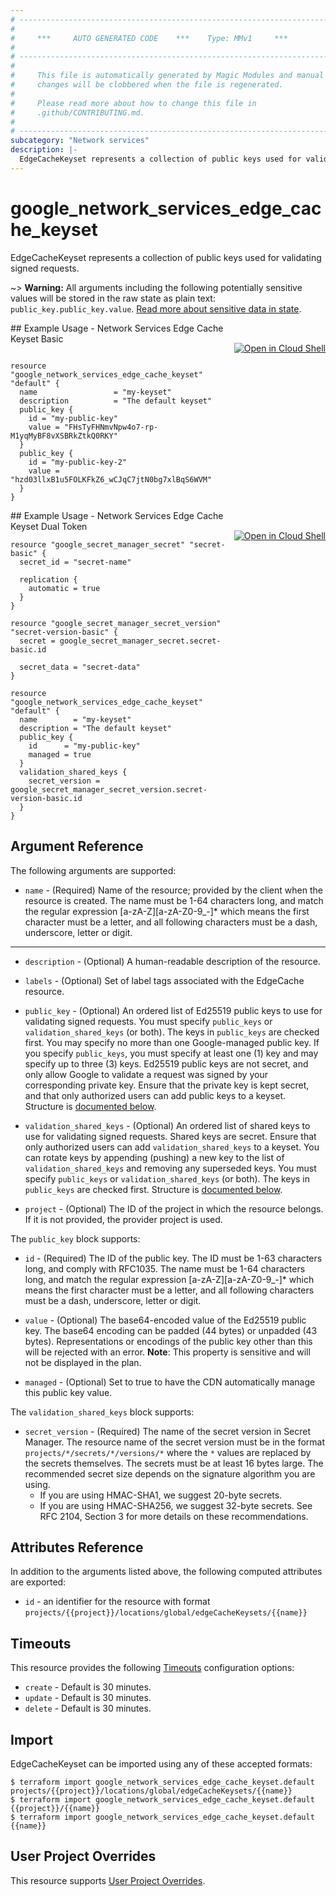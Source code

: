 ```yaml
---
# ----------------------------------------------------------------------------
#
#     ***     AUTO GENERATED CODE    ***    Type: MMv1     ***
#
# ----------------------------------------------------------------------------
#
#     This file is automatically generated by Magic Modules and manual
#     changes will be clobbered when the file is regenerated.
#
#     Please read more about how to change this file in
#     .github/CONTRIBUTING.md.
#
# ----------------------------------------------------------------------------
subcategory: "Network services"
description: |-
  EdgeCacheKeyset represents a collection of public keys used for validating signed requests.
---
```


# google\_network\_services\_edge\_cache\_keyset

EdgeCacheKeyset represents a collection of public keys used for validating signed requests.



~> **Warning:** All arguments including the following potentially sensitive
values will be stored in the raw state as plain text: `public_key.public_key.value`.
[Read more about sensitive data in state](https://www.terraform.io/language/state/sensitive-data).

<div class = "oics-button" style="float: right; margin: 0 0 -15px">
  <a href="https://console.cloud.google.com/cloudshell/open?cloudshell_git_repo=https%3A%2F%2Fgithub.com%2Fterraform-google-modules%2Fdocs-examples.git&cloudshell_working_dir=network_services_edge_cache_keyset_basic&cloudshell_image=gcr.io%2Fgraphite-cloud-shell-images%2Fterraform%3Alatest&open_in_editor=main.tf&cloudshell_print=.%2Fmotd&cloudshell_tutorial=.%2Ftutorial.md" target="_blank">
    <img alt="Open in Cloud Shell" src="//gstatic.com/cloudssh/images/open-btn.svg" style="max-height: 44px; margin: 32px auto; max-width: 100%;">
  </a>
</div>
## Example Usage - Network Services Edge Cache Keyset Basic


```hcl

resource "google_network_services_edge_cache_keyset" "default" {
  name                 = "my-keyset"
  description          = "The default keyset"
  public_key {
    id = "my-public-key"
    value = "FHsTyFHNmvNpw4o7-rp-M1yqMyBF8vXSBRkZtkQ0RKY"
  }
  public_key {
    id = "my-public-key-2"
    value = "hzd03llxB1u5FOLKFkZ6_wCJqC7jtN0bg7xlBqS6WVM"
  }
}
```
<div class = "oics-button" style="float: right; margin: 0 0 -15px">
  <a href="https://console.cloud.google.com/cloudshell/open?cloudshell_git_repo=https%3A%2F%2Fgithub.com%2Fterraform-google-modules%2Fdocs-examples.git&cloudshell_working_dir=network_services_edge_cache_keyset_dual_token&cloudshell_image=gcr.io%2Fgraphite-cloud-shell-images%2Fterraform%3Alatest&open_in_editor=main.tf&cloudshell_print=.%2Fmotd&cloudshell_tutorial=.%2Ftutorial.md" target="_blank">
    <img alt="Open in Cloud Shell" src="//gstatic.com/cloudssh/images/open-btn.svg" style="max-height: 44px; margin: 32px auto; max-width: 100%;">
  </a>
</div>
## Example Usage - Network Services Edge Cache Keyset Dual Token


```hcl
resource "google_secret_manager_secret" "secret-basic" {
  secret_id = "secret-name"

  replication {
    automatic = true
  }
}

resource "google_secret_manager_secret_version" "secret-version-basic" {
  secret = google_secret_manager_secret.secret-basic.id

  secret_data = "secret-data"
}

resource "google_network_services_edge_cache_keyset" "default" {
  name        = "my-keyset"
  description = "The default keyset"
  public_key {
    id      = "my-public-key"
    managed = true
  }
  validation_shared_keys {
    secret_version = google_secret_manager_secret_version.secret-version-basic.id
  }
}
```

## Argument Reference

The following arguments are supported:


* `name` -
  (Required)
  Name of the resource; provided by the client when the resource is created.
  The name must be 1-64 characters long, and match the regular expression [a-zA-Z][a-zA-Z0-9_-]* which means the first character must be a letter,
  and all following characters must be a dash, underscore, letter or digit.


- - -


* `description` -
  (Optional)
  A human-readable description of the resource.

* `labels` -
  (Optional)
  Set of label tags associated with the EdgeCache resource.

* `public_key` -
  (Optional)
  An ordered list of Ed25519 public keys to use for validating signed requests.
  You must specify `public_keys` or `validation_shared_keys` (or both). The keys in `public_keys` are checked first.
  You may specify no more than one Google-managed public key.
  If you specify `public_keys`, you must specify at least one (1) key and may specify up to three (3) keys.
  Ed25519 public keys are not secret, and only allow Google to validate a request was signed by your corresponding private key.
  Ensure that the private key is kept secret, and that only authorized users can add public keys to a keyset.
  Structure is [documented below](#nested_public_key).

* `validation_shared_keys` -
  (Optional)
  An ordered list of shared keys to use for validating signed requests.
  Shared keys are secret.  Ensure that only authorized users can add `validation_shared_keys` to a keyset.
  You can rotate keys by appending (pushing) a new key to the list of `validation_shared_keys` and removing any superseded keys.
  You must specify `public_keys` or `validation_shared_keys` (or both). The keys in `public_keys` are checked first.
  Structure is [documented below](#nested_validation_shared_keys).

* `project` - (Optional) The ID of the project in which the resource belongs.
    If it is not provided, the provider project is used.


<a name="nested_public_key"></a>The `public_key` block supports:

* `id` -
  (Required)
  The ID of the public key. The ID must be 1-63 characters long, and comply with RFC1035.
  The name must be 1-64 characters long, and match the regular expression [a-zA-Z][a-zA-Z0-9_-]*
  which means the first character must be a letter, and all following characters must be a dash, underscore, letter or digit.

* `value` -
  (Optional)
  The base64-encoded value of the Ed25519 public key. The base64 encoding can be padded (44 bytes) or unpadded (43 bytes).
  Representations or encodings of the public key other than this will be rejected with an error.
  **Note**: This property is sensitive and will not be displayed in the plan.

* `managed` -
  (Optional)
  Set to true to have the CDN automatically manage this public key value.

<a name="nested_validation_shared_keys"></a>The `validation_shared_keys` block supports:

* `secret_version` -
  (Required)
  The name of the secret version in Secret Manager.
  The resource name of the secret version must be in the format `projects/*/secrets/*/versions/*` where the `*` values are replaced by the secrets themselves.
  The secrets must be at least 16 bytes large.  The recommended secret size depends on the signature algorithm you are using.
  * If you are using HMAC-SHA1, we suggest 20-byte secrets.
  * If you are using HMAC-SHA256, we suggest 32-byte secrets.
  See RFC 2104, Section 3 for more details on these recommendations.

## Attributes Reference

In addition to the arguments listed above, the following computed attributes are exported:

* `id` - an identifier for the resource with format `projects/{{project}}/locations/global/edgeCacheKeysets/{{name}}`


## Timeouts

This resource provides the following
[Timeouts](https://developer.hashicorp.com/terraform/plugin/sdkv2/resources/retries-and-customizable-timeouts) configuration options:

- `create` - Default is 30 minutes.
- `update` - Default is 30 minutes.
- `delete` - Default is 30 minutes.

## Import


EdgeCacheKeyset can be imported using any of these accepted formats:

```
$ terraform import google_network_services_edge_cache_keyset.default projects/{{project}}/locations/global/edgeCacheKeysets/{{name}}
$ terraform import google_network_services_edge_cache_keyset.default {{project}}/{{name}}
$ terraform import google_network_services_edge_cache_keyset.default {{name}}
```

## User Project Overrides

This resource supports [User Project Overrides](https://registry.terraform.io/providers/hashicorp/google/latest/docs/guides/provider_reference#user_project_override).
